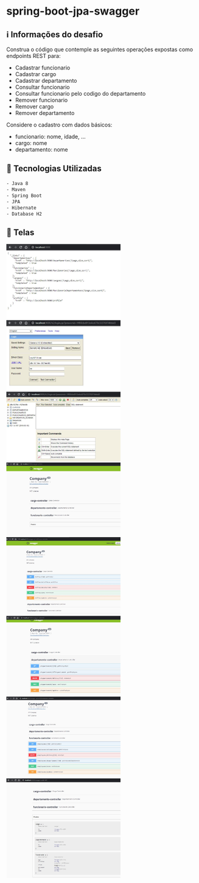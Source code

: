 # spring-boot-jpa-swagger

## :information_source: Informações do desafio

Construa o código que contemple as seguintes operações expostas como endpoints REST para:

* Cadastrar funcionario
* Cadastrar cargo
* Cadastrar departamento
* Consultar funcionario
* Consultar funcionario pelo codigo do departamento
* Remover funcionario
* Remover cargo
* Remover departamento

Considere o cadastro com dados básicos:

* funcionario: nome, idade, ...
* cargo: nome
* departamento: nome

## :rocket: Tecnologias Utilizadas 

```
- Java 8
- Maven
- Spring Boot
- JPA
- Hibernate
- Database H2
```

## :iphone: Telas

<img width="300" src="public/assets/images/Tela1.JPG">
<img width="300" src="public/assets/images/db1.JPG"><img width="300" src="public/assets/images/db2.JPG">
<img width="300" src="public/assets/images/swagger1.JPG"><img width="300" src="public/assets/images/swagger2.JPG">
<img width="300" src="public/assets/images/swagger3.JPG"><img width="300" src="public/assets/images/swagger4.JPG">
<img width="300" src="public/assets/images/swagger5.JPG">
